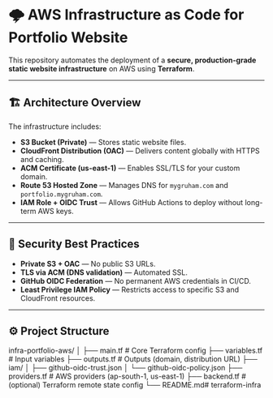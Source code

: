 # 🌩️ AWS Infrastructure as Code for Portfolio Website

This repository automates the deployment of a **secure, production-grade static website infrastructure** on AWS using **Terraform**.

---

## 🏗️ Architecture Overview

The infrastructure includes:

- **S3 Bucket (Private)** — Stores static website files.
- **CloudFront Distribution (OAC)** — Delivers content globally with HTTPS and caching.
- **ACM Certificate (us-east-1)** — Enables SSL/TLS for your custom domain.
- **Route 53 Hosted Zone** — Manages DNS for `mygruham.com` and `portfolio.mygruham.com`.
- **IAM Role + OIDC Trust** — Allows GitHub Actions to deploy without long-term AWS keys.

---

## 🔐 Security Best Practices

- **Private S3 + OAC** — No public S3 URLs.
- **TLS via ACM (DNS validation)** — Automated SSL.
- **GitHub OIDC Federation** — No permanent AWS credentials in CI/CD.
- **Least Privilege IAM Policy** — Restricts access to specific S3 and CloudFront resources.

---

## ⚙️ Project Structure

infra-portfolio-aws/
│
├── main.tf # Core Terraform config
├── variables.tf # Input variables
├── outputs.tf # Outputs (domain, distribution URL)
├── iam/
│ ├── github-oidc-trust.json
│ └── github-oidc-policy.json
├── providers.tf # AWS providers (ap-south-1, us-east-1)
├── backend.tf # (optional) Terraform remote state config
└── README.md# terraform-infra
